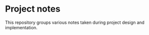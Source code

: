 # Project notes

This repository groups various notes taken during project design 
and implementation.